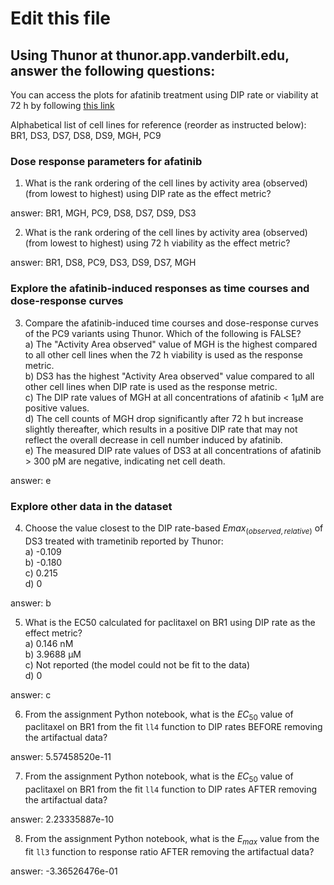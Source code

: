 # Edit this file  

## Using Thunor at thunor.app.vanderbilt.edu, answer the following questions:

You can access the plots for afatinib treatment using DIP rate or viability at 72 h by following [this link](https://thunor.app.vanderbilt.edu/plots?dataset=13&colsLg=3&colsMd=2&plotdata=plotType%3Ddrc%26datasetId%3D13%26dataset2Id%3D%26useCellLineTags%3Doff%26c%3D8%26c%3D9%26c%3D10%26c%3D11%26c%3D12%26c%3D17%26c%3D18%26useDrugTags%3Doff%26d%3D5%26colorBy%3Doff%26drMetric%3Ddip%26drcType%3Drel&plotdata=plotType%3Ddrc%26datasetId%3D13%26dataset2Id%3D%26useCellLineTags%3Doff%26c%3D8%26c%3D9%26c%3D10%26c%3D11%26c%3D12%26c%3D17%26c%3D18%26useDrugTags%3Doff%26d%3D5%26colorBy%3Doff%26drMetric%3Dviability%26drcType%3Drel)  

Alphabetical list of cell lines for reference (reorder as instructed below): BR1, DS3, DS7, DS8, DS9, MGH, PC9

### Dose response parameters for afatinib  
1) What is the rank ordering of the cell lines by activity area (observed) (from lowest to highest) using DIP rate as the effect metric?  

answer: BR1, MGH, PC9, DS8, DS7, DS9, DS3

2) What is the rank ordering of the cell lines by activity area (observed) (from lowest to highest) using 72 h viability as the effect metric?

answer: BR1, DS8, PC9, DS3, DS9, DS7, MGH

### Explore the afatinib-induced responses as time courses and dose-response curves  
3) Compare the afatinib-induced time courses and dose-response curves of the PC9 variants using Thunor. Which of the following is FALSE?  
    a) The "Activity Area observed" value of MGH is the highest compared to all other cell lines when the 72 h viability is used as the response metric.  
    b) DS3 has the highest "Activity Area observed" value compared to all other cell lines when DIP rate is used as the response metric.  
    c) The DIP rate values of MGH at all concentrations of afatinib < 1µM are positive values.  
    d) The cell counts of MGH drop significantly after 72 h but increase slightly thereafter, which results in a positive DIP rate that may not reflect the overall decrease in cell number induced by afatinib.  
    e) The measured DIP rate values of DS3 at all concentrations of afatinib > 300 pM are negative, indicating net cell death.  

answer: e

### Explore other data in the dataset

4) Choose the value closest to the DIP rate-based $Emax_{(observed, relative)}$ of DS3 treated with trametinib reported by Thunor:  
    a) -0.109  
    b) -0.180  
    c) 0.215  
    d) 0  
    
answer: b

5) What is the EC50 calculated for paclitaxel on BR1 using DIP rate as the effect metric?  
    a) 0.146 nM  
    b) 3.9688 µM  
    c) Not reported (the model could not be fit to the data)  
    d) 0  
    
answer: c  

6) From the assignment Python notebook, what is the $EC_{50}$ value of paclitaxel on BR1 from the fit `ll4` function to DIP rates BEFORE removing the artifactual data?  

answer: 5.57458520e-11  
  
7) From the assignment Python notebook, what is the $EC_{50}$ value of paclitaxel on BR1 from the fit `ll4` function to DIP rates AFTER removing the artifactual data?  

answer: 2.23335887e-10  
  
8) From the assignment Python notebook, what is the $E_{max}$ value from the fit `ll3` function to response ratio AFTER removing the artifactual data?

answer: -3.36526476e-01  
  
